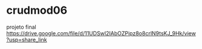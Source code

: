 # crudmod06

projeto final
https://drive.google.com/file/d/11UDSwl2IAbOZPipz8o8crlN9tsKJ_9Hk/view?usp=share_link
